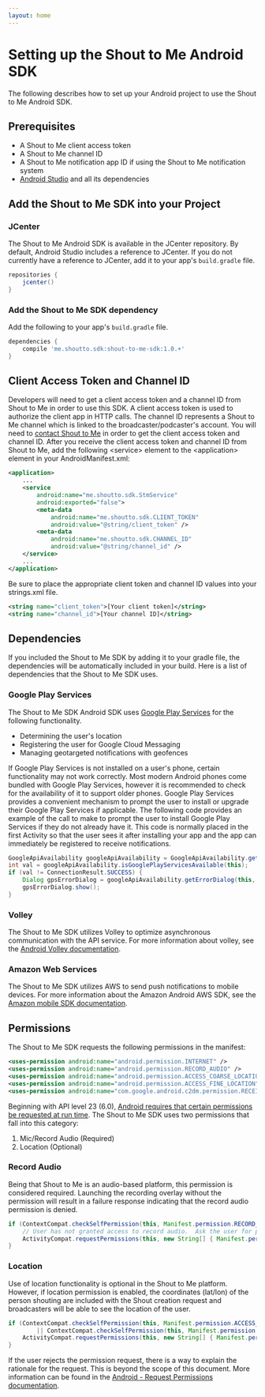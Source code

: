 ```yaml
---
layout: home
---
```


# Setting up the Shout to Me Android SDK

The following describes how to set up your Android project to use the Shout to Me Android SDK.

## Prerequisites
* A Shout to Me client access token
* A Shout to Me channel ID
* A Shout to Me notification app ID if using the Shout to Me notification system
* [Android Studio](https://developer.android.com/studio/intro/index.html) and all its dependencies

## Add the Shout to Me SDK into your Project

### JCenter
The Shout to Me Android SDK is available in the JCenter repository.  By default, Android Studio includes a reference to
JCenter. If you do not currently have a reference to JCenter, add it to your app's `build.gradle` file.

```gradle
repositories {
    jcenter()
}
```

### Add the Shout to Me SDK dependency
Add the following to your app's `build.gradle` file.

```gradle
dependencies {
    compile 'me.shoutto.sdk:shout-to-me-sdk:1.0.+'
}
```

## Client Access Token and Channel ID
Developers will need to get a client access token and a channel ID from Shout to Me in order to use this SDK.  A client
access token is used to authorize the client app in HTTP calls.  The channel ID represents a Shout to Me channel which
is linked to the broadcaster/podcaster's account.  You will need to [contact Shout to Me](http://www.shoutto.me/contact) in order to get the client access
  token and channel ID. After you receive the client access token and channel ID from Shout to Me, add the
  following &lt;service&gt; element to the &lt;application&gt; element in your AndroidManifest.xml:

```xml
<application>
    ...
    <service
        android:name="me.shoutto.sdk.StmService"
        android:exported="false">
        <meta-data
            android:name="me.shoutto.sdk.CLIENT_TOKEN"
            android:value="@string/client_token" />
        <meta-data
            android:name="me.shoutto.sdk.CHANNEL_ID"
            android:value="@string/channel_id" />
    </service>
    ...
</application>
```

Be sure to place the appropriate client token and channel ID values into your strings.xml file.

```xml
<string name="client_token">[Your client token]</string>
<string name="channel_id">[Your channel ID]</string>
```

## Dependencies
If you included the Shout to Me SDK by adding it to your gradle file, the dependencies will be automatically included in your build.
Here is a list of dependencies that the Shout to Me SDK uses.

### Google Play Services
The Shout to Me SDK Android SDK uses [Google Play Services](https://developers.google.com/android/guides/overview) for
the following functionality.

* Determining the user's location
* Registering the user for Google Cloud Messaging
* Managing geotargeted notifications with geofences


If Google Play Services is not installed on a user's phone, certain functionality may not work correctly.
Most modern Android phones come bundled with Google Play Services, however it is
recommended to check for the availability of it to support older phones.
Google Play Services provides a convenient mechanism to prompt the user to install or upgrade their Google Play
Services if applicable.  The following code provides an example of the call to make to prompt the user to install
Google Play Services if they do not already have it.  This code is normally placed in the first Activity so that the
user sees it after installing your app and the app can immediately be registered to receive notifications.

```java
GoogleApiAvailability googleApiAvailability = GoogleApiAvailability.getInstance();
int val = googleApiAvailability.isGooglePlayServicesAvailable(this);
if (val != ConnectionResult.SUCCESS) {
    Dialog gpsErrorDialog = googleApiAvailability.getErrorDialog(this, val, 2);
    gpsErrorDialog.show();
}
```

### Volley
The Shout to Me SDK utilizes Volley to optimize asynchronous communication with the API service. For more information about volley, see the [Android Volley documentation](https://developer.android.com/training/volley/index.html).


### Amazon Web Services
The Shout to Me SDK utilizes AWS to send push notifications to mobile devices. For more information about the Amazon Android AWS SDK, see the [Amazon mobile SDK documentation](https://aws.amazon.com/mobile/sdk/).


## Permissions

The Shout to Me SDK requests the following permissions in the manifest:

```xml
<uses-permission android:name="android.permission.INTERNET" />
<uses-permission android:name="android.permission.RECORD_AUDIO" />
<uses-permission android:name="android.permission.ACCESS_COARSE_LOCATION" />
<uses-permission android:name="android.permission.ACCESS_FINE_LOCATION" />
<uses-permission android:name="com.google.android.c2dm.permission.RECEIVE" />
```

Beginning with API level 23 (6.0), [Android requires that certain permissions be requested at run time](https://developer.android.com/training/permissions/requesting.html). The Shout to Me SDK uses two permissions that fall into this category:

1. Mic/Record Audio (Required)
2. Location (Optional)

### Record Audio
Being that Shout to Me is an audio-based platform, this permission is considered required. Launching the recording
overlay without the permission will result in a failure response indicating that the record audio permission is denied.

```java
if (ContextCompat.checkSelfPermission(this, Manifest.permission.RECORD_AUDIO) != PackageManager.PERMISSION_GRANTED) {
    // User has not granted access to record audio.  Ask the user for permission now.
    ActivityCompat.requestPermissions(this, new String[] { Manifest.permission.RECORD_AUDIO }, 0);
}
```

### Location
Use of location functionality is optional in the Shout to Me platform. However, if location permission is enabled, the coordinates (lat/lon) of the person shouting are included with the Shout creation request and broadcasters will be able to see the location of the user.

```java
if (ContextCompat.checkSelfPermission(this, Manifest.permission.ACCESS_COARSE_LOCATION) != PackageManager.PERMISSION_GRANTED
        || ContextCompat.checkSelfPermission(this, Manifest.permission.ACCESS_FINE_LOCATION) != PackageManager.PERMISSION_GRANTED) {
    ActivityCompat.requestPermissions(this, new String[] { Manifest.permission.ACCESS_COARSE_LOCATION, Manifest.permission.ACCESS_FINE_LOCATION }, 0);
}
```

If the user rejects the permission request, there is a way to explain the rationale for the request. This is beyond the scope of this document. More information can be found in the [Android - Request Permissions documentation](https://developer.android.com/training/permissions/requesting.html#perm-request).